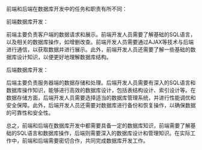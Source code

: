 前端和后端在数据库开发中的任务和职责有所不同：  
  
前端数据库开发：  
  
前端主要负责客户端的数据请求和展示。前端开发人员需要了解基础的SQL语言，以及相关的数据库操作，如增删改查。前端开发人员需要通过AJAX等技术与后端进行通信，以获取数据并进行展示。此外，前端开发人员还需要了解一些基础的数据库设计知识，以便更好地理解数据库结构。  
  
后端数据库开发：  
  
后端主要负责服务器端的数据存储和处理。后端开发人员需要有深入的SQL语言和数据库操作知识，能够进行高效的数据库设计，包括表结构设计、索引设计等。在数据存储方面，后端开发人员需要选择适当的数据库管理系统，并进行性能调优和安全保障。此外，后端开发人员还需要对数据库进行备份和恢复操作，以确保数据的可靠性和安全性。  
  
总之，前端和后端在数据库开发中都需要具备一定的数据库知识，前端需要了解基础的SQL语言和数据库操作，后端则需要深入的数据库设计和管理知识。在实际工作中，前端和后端需要密切合作，共同完成数据库开发工作。